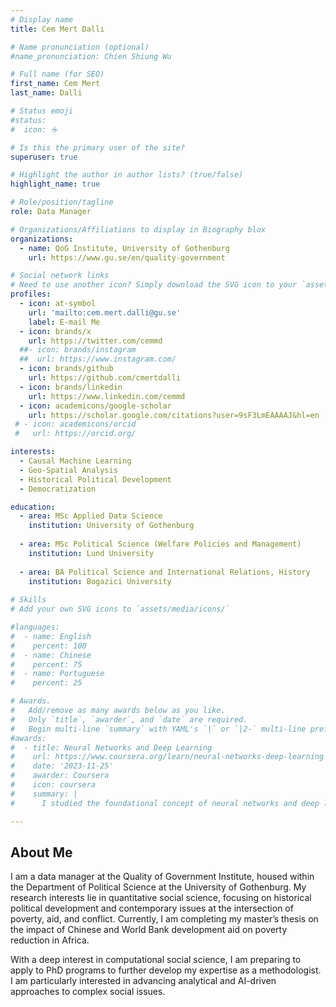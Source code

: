 ```yaml
---
# Display name
title: Cem Mert Dallı

# Name pronunciation (optional)
#name_pronunciation: Chien Shiung Wu

# Full name (for SEO)
first_name: Cem Mert
last_name: Dalli

# Status emoji
#status:
#  icon: ☕️

# Is this the primary user of the site?
superuser: true

# Highlight the author in author lists? (true/false)
highlight_name: true

# Role/position/tagline
role: Data Manager

# Organizations/Affiliations to display in Biography blox
organizations:
  - name: QoG Institute, University of Gothenburg
    url: https://www.gu.se/en/quality-government

# Social network links
# Need to use another icon? Simply download the SVG icon to your `assets/media/icons/` folder.
profiles:
  - icon: at-symbol
    url: 'mailto:cem.mert.dalli@gu.se'
    label: E-mail Me
  - icon: brands/x
    url: https://twitter.com/cemmd
  ##- icon: brands/instagram
  ##  url: https://www.instagram.com/
  - icon: brands/github
    url: https://github.com/cmertdalli
  - icon: brands/linkedin
    url: https://www.linkedin.com/cemmd
  - icon: academicons/google-scholar
    url: https://scholar.google.com/citations?user=9sF3LmEAAAAJ&hl=en
 # - icon: academicons/orcid
 #   url: https://orcid.org/

interests:
  - Causal Machine Learning
  - Geo-Spatial Analysis
  - Historical Political Development
  - Democratization

education:
  - area: MSc Applied Data Science
    institution: University of Gothenburg
  
  - area: MSc Political Science (Welfare Policies and Management)
    institution: Lund University
   
  - area: BA Political Science and International Relations, History
    institution: Bogazici University
 
# Skills
# Add your own SVG icons to `assets/media/icons/`

#languages:
#  - name: English
#    percent: 100
#  - name: Chinese
#    percent: 75
#  - name: Portuguese
#    percent: 25

# Awards.
#   Add/remove as many awards below as you like.
#   Only `title`, `awarder`, and `date` are required.
#   Begin multi-line `summary` with YAML's `|` or `|2-` multi-line prefix and indent 2 spaces below.
#awards:
#  - title: Neural Networks and Deep Learning
#    url: https://www.coursera.org/learn/neural-networks-deep-learning
#    date: '2023-11-25'
#    awarder: Coursera
#    icon: coursera
#    summary: |
#      I studied the foundational concept of neural networks and deep learning. By the end, I was familiar with the significant technological trends #driving the rise of deep learning; build, train, and apply fully connected deep neural networks; implement efficient (vectorized) neural networks; # #identify key parameters in a neural network’s architecture; and apply deep learning to your own applications.

---
```


## About Me

I am a data manager at the Quality of Government Institute, housed within the Department of Political Science at the University of Gothenburg. My research interests lie in quantitative social science, focusing on historical political development and contemporary issues at the intersection of poverty, aid, and conflict. Currently, I am completing my master’s thesis on the impact of Chinese and World Bank development aid on poverty reduction in Africa.

With a deep interest in computational social science, I am preparing to apply to PhD programs to further develop my expertise as a methodologist. I am particularly interested in advancing analytical and AI-driven approaches to complex social issues.
